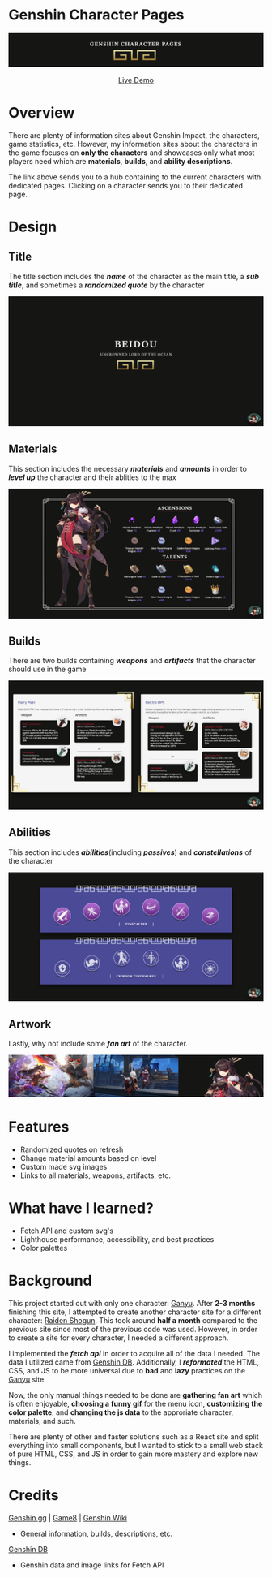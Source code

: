 # Genshin Character Pages
 
![Genshin Character Page Image](./assets/readmeassets/genshincharacterpage.PNG)

<p align="center">
    <a href="https://puzonevan.github.io/Genshin-Character-Pages/">Live Demo</a>
</p>


# Overview 
There are plenty of information sites about Genshin Impact, the characters, game statistics, etc. However, my information sites about the characters in the game focuses on **only the characters** and showcases only what most players need which are **materials**, **builds**, and **ability descriptions**. 

The link above sends you to a hub containing to the current characters with dedicated pages. Clicking on a character sends you to their dedicated page. 

# Design 
## Title
The title section includes the ***name*** of the character as the main title, a ***sub title***, and sometimes a ***randomized quote*** by the character

![Character Title](./assets/readmeassets/charactertitle.PNG)

## Materials
This section includes the necessary ***materials*** and ***amounts*** in order to ***level up*** the character and their ablities to the max 

![Character Materials](./assets/readmeassets/charactermaterials.PNG)

## Builds
There are two builds containing ***weapons*** and ***artifacts*** that the character should use in the game

![Character Builds](./assets/readmeassets/characterbuilds.PNG)

## Abilities
This section includes ***abilities***(including ***passives***) and ***constellations*** of the character

![Character Abilities](./assets/readmeassets/characterabilities.PNG)

## Artwork
Lastly, why not include some ***fan art*** of the character. 

![Character Artwork](./assets/readmeassets/characterart.PNG)


# Features
- Randomized quotes on refresh 
- Change material amounts based on level
- Custom made svg images
- Links to all materials, weapons, artifacts, etc.

# What have I learned? 
- Fetch API and custom svg's
- Lighthouse performance, accessibility, and best practices
- Color palettes

# Background
This project started out with only one character: [Ganyu](https://puzonevan.github.io/Ganyu/). After **2-3 months** finishing this site, I attempted to create another character site for a different character: [Raiden Shogun](https://puzonevan.github.io/RaidenShogun/). This took around **half a month** compared to the previous site since most of the previous code was used. However, in order to create a site for every character, I needed a different approach.

I implemented the ***fetch api*** in order to acquire all of the data I needed. The data I utilized came from [Genshin DB](https://github.com/theBowja/genshin-db). Additionally, I ***reformated*** the HTML, CSS, and JS to be more universal due to **bad** and **lazy** practices on the [Ganyu](https://puzonevan.github.io/Ganyu/) site. 

Now, the only manual things needed to be done are **gathering fan art** which is often enjoyable, **choosing a funny gif** for the menu icon, **customizing the color palette**, and **changing the js data** to the approriate character, materials, and such.

There are plenty of other and faster solutions such as a React site and split everything into small components, but I wanted to stick to a small web stack of pure HTML, CSS, and JS in order to gain more mastery and explore new things. 

# Credits
[Genshin gg](https://genshin.gg/) | [Game8](https://game8.co/games/Genshin-Impact) | [Genshin Wiki](https://genshin-impact.fandom.com/wiki/Genshin_Impact_Wiki)
- General information, builds, descriptions, etc.

[Genshin DB](https://github.com/theBowja/genshin-db) 
- Genshin data and image links for Fetch API 